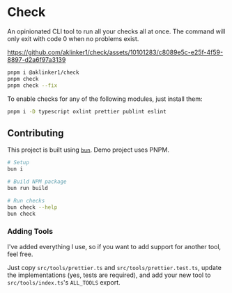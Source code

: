 # Check

An opinionated CLI tool to run all your checks all at once. The command will only exit with code 0 when no problems exist.

https://github.com/aklinker1/check/assets/10101283/c8089e5c-e25f-4f59-8897-d2a6f97a3139

```sh
pnpm i @aklinker1/check
pnpm check
pnpm check --fix
```

To enable checks for any of the following modules, just install them:

```sh
pnpm i -D typescript oxlint prettier publint eslint
```

## Contributing

This project is built using [`bun`](https://bun.sh). Demo project uses PNPM.

```sh
# Setup
bun i

# Build NPM package
bun run build

# Run checks
bun check --help
bun check
```

### Adding Tools

I've added everything I use, so if you want to add support for another tool, feel free.

Just copy `src/tools/prettier.ts` and `src/tools/prettier.test.ts`, update the implementations (yes, tests are required), and add your new tool to `src/tools/index.ts`'s `ALL_TOOLS` export.
